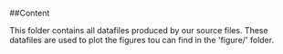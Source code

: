 ##Content

This folder contains all datafiles produced by our source files. These datafiles are used to plot the figures tou can find in the 'figure/' folder.